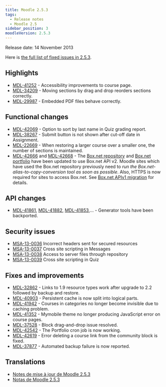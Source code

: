 ```yaml
---
title: Moodle 2.5.3
tags:
  - Release notes
  - Moodle 2.5
sidebar_position: 3
moodleVersion: 2.5.3
---
```

Release date: 14 November 2013

Here is [the full list of fixed issues in 2.5.3](https://moodle.atlassian.net/secure/IssueNavigator!executeAdvanced.jspa?jqlQuery=project+%3D+mdl+AND+resolution+%3D+fixed+AND+fixVersion+in+%28%222.5.3%22%29+ORDER+BY+priority+DESC&runQuery=true&clear=true).

## Highlights

- [MDL-41252](https://moodle.atlassian.net/browse/MDL-41252) - Accessibility improvements to course page.
- [MDL-34209](https://moodle.atlassian.net/browse/MDL-34209) - Moving sections by drag and drop reorders sections correctly.
- [MDL-29987](https://moodle.atlassian.net/browse/MDL-29987) - Embedded PDF files behave correctly.

## Functional changes

- [MDL-42069](https://moodle.atlassian.net/browse/MDL-42069) - Option to sort by last name in Quiz grading report.
- [MDL-38267](https://moodle.atlassian.net/browse/MDL-38267) - Submit button is not shown after cut-off date in Assignment.
- [MDL-22669](https://moodle.atlassian.net/browse/MDL-22669) - When restoring a larger course over a smaller one, the number of sections is maintained.
- [MDL-42666](https://moodle.atlassian.net/browse/MDL-42666) and [MDL-42668](https://moodle.atlassian.net/browse/MDL-42668) - The [Box.net repository](https://docs.moodle.org/25/en/Box.net_repository) and [Box.net portfolio](https://docs.moodle.org/25/en/Box.net_portfolio) have been updated to use Box.net API v2. Moodle sites which have used the Box.net repository previously need to *run the Box.net-alias-to-copy-conversion tool as soon as possible*. Also, HTTPS is now required for sites to access Box.net. See [Box.net APIv1 migration](https://docs.moodle.org/25/en/Box.net_APIv1_migration) for details.

## API changes

- [MDL-41861](https://moodle.atlassian.net/browse/MDL-41861), [MDL-41882](https://moodle.atlassian.net/browse/MDL-41882), [MDL-41853](https://moodle.atlassian.net/browse/MDL-41853),... - Generator tools have been backported.

## Security issues

- [MSA-13-0036](https://moodle.org/mod/forum/discuss.php?d=244479) Incorrect headers sent for secured resources
- [MSA-13-0037](https://moodle.org/mod/forum/discuss.php?d=244480) Cross site scripting in Messages
- [MSA-13-0038](https://moodle.org/mod/forum/discuss.php?d=244481) Access to server files through repository
- [MSA-13-0039](https://moodle.org/mod/forum/discuss.php?d=244482) Cross site scripting in Quiz

## Fixes and improvements

- [MDL-32862](https://moodle.atlassian.net/browse/MDL-32862) - Links to 1.9 resource types work after upgrade to 2.2 followed by backup and restore.
- [MDL-40903](https://moodle.atlassian.net/browse/MDL-40903) - Persistent cache is now split into logical parts.
- [MDL-41942](https://moodle.atlassian.net/browse/MDL-41942) - Courses in categories no longer become invisible due to caching problem.
- [MDL-41352](https://moodle.atlassian.net/browse/MDL-41352) - Mymobile theme no longer producing JavaScript error on course pages.
- [MDL-37528](https://moodle.atlassian.net/browse/MDL-37528) - Block drag-and-drop issue resolved.
- [MDL-42542](https://moodle.atlassian.net/browse/MDL-42542) - The Portfolio cron job is now working.
- [MDL-42619](https://moodle.atlassian.net/browse/MDL-42619) - Error deleting a course link from the community block is fixed.
- [MDL-37877](https://moodle.atlassian.net/browse/MDL-37877) - Automated backup failure is now reported.

## Translations

- [Notes de mise à jour de Moodle 2.5.3](https://docs.moodle.org/fr/Notes_de_mise_à_jour_de_Moodle_2.5.3)
- [Notas de Moodle 2.5.3](https://docs.moodle.org/es/Notas_de_Moodle_2.5.3)
